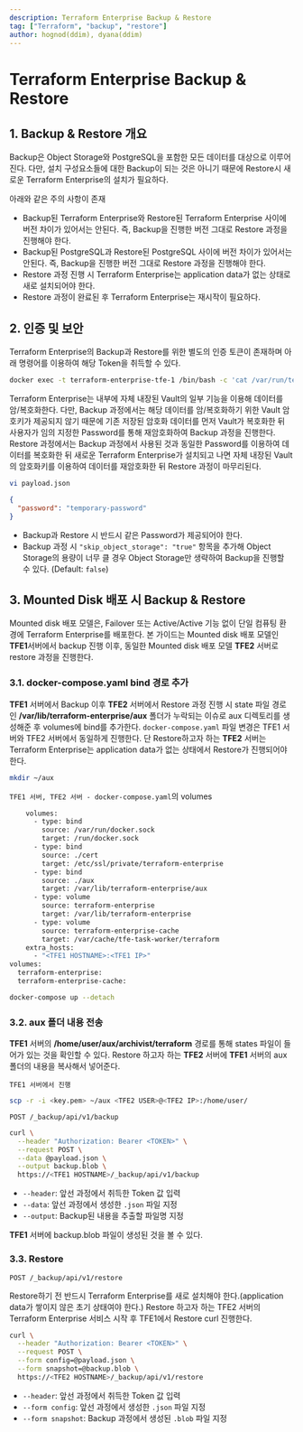 ```yaml
---
description: Terraform Enterprise Backup & Restore
tag: ["Terraform", "backup", "restore"]
author: hognod(ddim), dyana(ddim)
---
```


# Terraform Enterprise Backup & Restore

## 1. Backup & Restore 개요

Backup은 Object Storage와 PostgreSQL을 포함한 모든 데이터를 대상으로 이루어진다. 다만, 설치 구성요소들에 대한 Backup이 되는 것은 아니기 때문에 Restore시 새로운 Terraform Enterprise의 설치가 필요하다.

아래와 같은 주의 사항이 존재

* Backup된 Terraform Enterprise와 Restore된 Terraform Enterprise 사이에 버전 차이가 있어서는 안된다. 즉, Backup을 진행한 버전 그대로 Restore 과정을 진행해야 한다.
* Backup된 PostgreSQL과 Restore된 PostgreSQL 사이에 버전 차이가 있어서는 안된다. 즉, Backup을 진행한 버전 그대로 Restore 과정을 진행해야 한다.
* Restore 과정 진행 시 Terraform Enterprise는 application data가 없는 상태로 새로 설치되어야 한다.
* Restore 과정이 완료된 후 Terraform Enterprise는 재시작이 필요하다.



## 2. 인증 및 보안

Terraform Enterprise의 Backup과 Restore를 위한 별도의 인증 토큰이 존재하며 아래 명령어를 이용하여 해당 Token을 취득할 수 있다.

```bash
docker exec -t terraform-enterprise-tfe-1 /bin/bash -c 'cat /var/run/terraform-enterprise/backup-restore/config.hcl | grep backup_token'
```

Terraform Enterprise는 내부에 자체 내장된 Vault의 일부 기능을 이용해 데이터를 암/복호화한다. 다만, Backup 과정에서는 해당 데이터를 암/복호화하기 위한 Vault 암호키가 제공되지 않기 때문에 기존 저장된 암호화 데이터를 먼저 Vault가 복호화한 뒤 사용자가 임의 지정한 Password를 통해 재암호화하여 Backup 과정을 진행한다. Restore 과정에서는 Backup 과정에서 사용된 것과 동일한 Password를 이용하여 데이터를 복호화한 뒤 새로운 Terraform Enterprise가 설치되고 나면 자체 내장된 Vault의 암호화키를 이용하여 데이터를 재암호화한 뒤 Restore 과정이 마무리된다.

```bash
vi payload.json
```

```json
{
  "password": "temporary-password"
}
```

* Backup과 Restore 시 반드시 같은 Password가 제공되어야 한다.
* Backup 과정 시 `"skip_object_storage": "true"` 항목을 추가해 Object Storage의 용량이 너무 클 경우 Object Storage만 생략하여 Backup을 진행할 수 있다. (Default: `false`)



## 3. Mounted Disk 배포 시 Backup & Restore

Mounted disk 배포 모델은, Failover 또는 Active/Active 기능 없이 단일 컴퓨팅 환경에 Terraform Enterprise를 배포한다. 본 가이드는 Mounted disk 배포 모델인 **TFE1**서버에서 backup 진행 이후, 동일한 Mounted disk 배포 모델 **TFE2** 서버로 restore 과정을 진행한다.

### 3.1. docker-compose.yaml bind 경로 추가

**TFE1** 서버에서 Backup 이후 **TFE2** 서버에서 Restore 과정 진행 시 state 파일 경로인 **/var/lib/terraform-enterprise/aux** 폴더가 누락되는 이슈로 aux 디렉토리를 생성해준 후 volumes에 bind를 추가한다.
`docker-compose.yaml` 파일 변경은 TFE1 서버와 TFE2 서버에서 동일하게 진행한다. 
단 Restore하고자 하는 **TFE2** 서버는 Terraform Enterprise는 application data가 없는 상태에서 Restore가 진행되어야 한다. 

```bash
mkdir ~/aux
```

`TFE1 서버, TFE2 서버 - docker-compose.yaml`의 volumes

```bash
    volumes:
      - type: bind
        source: /var/run/docker.sock
        target: /run/docker.sock
      - type: bind
        source: ./cert
        target: /etc/ssl/private/terraform-enterprise
      - type: bind
        source: ./aux
        target: /var/lib/terraform-enterprise/aux
      - type: volume
        source: terraform-enterprise
        target: /var/lib/terraform-enterprise
      - type: volume
        source: terraform-enterprise-cache
        target: /var/cache/tfe-task-worker/terraform
    extra_hosts:
      - "<TFE1 HOSTNAME>:<TFE1 IP>"
volumes:
  terraform-enterprise:
  terraform-enterprise-cache:
```

```bash
docker-compose up --detach
```

### 3.2. aux 폴더 내용 전송

**TFE1** 서버의 **/home/user/aux/archivist/terraform** 경로를 통해 states 파일이 들어가 있는 것을 확인할 수 있다. Restore 하고자 하는 **TFE2** 서버에 **TFE1** 서버의 aux 폴더의 내용을 복사해서 넣어준다.

`TFE1 서버에서 진행`

```bash
scp -r -i <key.pem> ~/aux <TFE2 USER>@<TFE2 IP>:/home/user/
```

`POST /_backup/api/v1/backup`

```bash
curl \
  --header "Authorization: Bearer <TOKEN>" \
  --request POST \
  --data @payload.json \
  --output backup.blob \
  https://<TFE1 HOSTNAME>/_backup/api/v1/backup
```

* `--header`: 앞선 과정에서 취득한 Token 값 입력
* `--data`: 앞선 과정에서 생성한 `.json` 파일 지정
* `--output`: Backup된 내용을 추출할 파일명 지정

**TFE1** 서버에 backup.blob 파일이 생성된 것을 볼 수 있다. 

### 3.3. Restore

`POST /_backup/api/v1/restore`

Restore하기 전 반드시 Terraform Enterprise를 새로 설치해야 한다.(application data가 쌓이지 않은 초기 상태여야 한다.)
Restore 하고자 하는 TFE2 서버의 Terraform Enterprise 서비스 시작 후 TFE1에서 Restore curl 진행한다. 

```bash
curl \
  --header "Authorization: Bearer <TOKEN>" \
  --request POST \
  --form config=@payload.json \
  --form snapshot=@backup.blob \
  https://<TFE2 HOSTNAME>/_backup/api/v1/restore
```

* `--header`: 앞선 과정에서 취득한 Token 값 입력
* `--form config`: 앞선 과정에서 생성한 `.json` 파일 지정
* `--form snapshot`: Backup 과정에서 생성된 `.blob` 파일 지정

